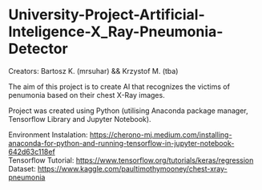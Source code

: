 # University-Project-Artificial-Inteligence-X_Ray-Pneumonia-Detector

Creators: Bartosz K. (mrsuhar) && Krzystof M. (tba) </br>

The aim of this project is to create AI that recognizes the victims of penumonia based on their chest X-Ray images.</br>

Project was created using Python (utilising Anaconda package manager, Tensorflow Library and Jupyter Notebook).</br>

Environment Instalation: https://cherono-mj.medium.com/installing-anaconda-for-python-and-running-tensorflow-in-jupyter-notebook-642d63c118ef </br>
Tensorflow Tutorial: https://www.tensorflow.org/tutorials/keras/regression</br>
Dataset: https://www.kaggle.com/paultimothymooney/chest-xray-pneumonia </br>

